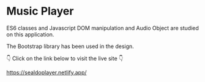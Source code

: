 # Music Player

ES6 classes and Javascript DOM manipulation and Audio Object are studied on this application.

The Bootstrap library has been used in the design.

👇 Click on the link below to visit the live site 👇

https://sealdoplayer.netlify.app/